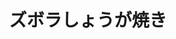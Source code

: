 ---
id: 086
title: "ズボラしょうが焼き"
date_cooked: 
image: /images/cooklog/086-zubora-shougayaki.jpg
tags: [肉, 豚ロース肉]
cook_logs:
  - date: 2025-07-01
    rating: 3
    notes: >
    
      
    image: /images/cooklog/086-zubora-shougayaki.jpg
---